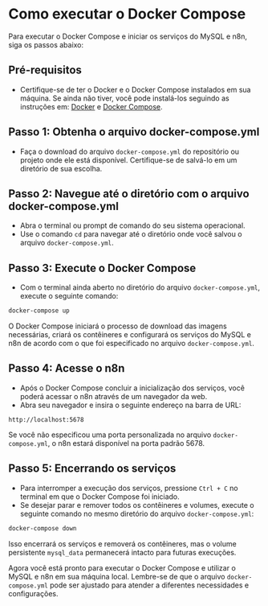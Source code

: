 # Como executar o Docker Compose

Para executar o Docker Compose e iniciar os serviços do MySQL e n8n, siga os passos abaixo:

## Pré-requisitos
- Certifique-se de ter o Docker e o Docker Compose instalados em sua máquina. Se ainda não tiver, você pode instalá-los seguindo as instruções em: [Docker](https://www.docker.com/get-started) e [Docker Compose](https://docs.docker.com/compose/install/).

## Passo 1: Obtenha o arquivo docker-compose.yml
- Faça o download do arquivo `docker-compose.yml` do repositório ou projeto onde ele está disponível. Certifique-se de salvá-lo em um diretório de sua escolha.

## Passo 2: Navegue até o diretório com o arquivo docker-compose.yml
- Abra o terminal ou prompt de comando do seu sistema operacional.
- Use o comando `cd` para navegar até o diretório onde você salvou o arquivo `docker-compose.yml`.

## Passo 3: Execute o Docker Compose
- Com o terminal ainda aberto no diretório do arquivo `docker-compose.yml`, execute o seguinte comando:

```bash
docker-compose up
```

O Docker Compose iniciará o processo de download das imagens necessárias, criará os contêineres e configurará os serviços do MySQL e n8n de acordo com o que foi especificado no arquivo `docker-compose.yml`.

## Passo 4: Acesse o n8n
- Após o Docker Compose concluir a inicialização dos serviços, você poderá acessar o n8n através de um navegador da web.
- Abra seu navegador e insira o seguinte endereço na barra de URL:

```
http://localhost:5678
```

Se você não especificou uma porta personalizada no arquivo `docker-compose.yml`, o n8n estará disponível na porta padrão 5678.

## Passo 5: Encerrando os serviços
- Para interromper a execução dos serviços, pressione `Ctrl + C` no terminal em que o Docker Compose foi iniciado.
- Se desejar parar e remover todos os contêineres e volumes, execute o seguinte comando no mesmo diretório do arquivo `docker-compose.yml`:

```bash
docker-compose down
```

Isso encerrará os serviços e removerá os contêineres, mas o volume persistente `mysql_data` permanecerá intacto para futuras execuções.

Agora você está pronto para executar o Docker Compose e utilizar o MySQL e n8n em sua máquina local. Lembre-se de que o arquivo `docker-compose.yml` pode ser ajustado para atender a diferentes necessidades e configurações.